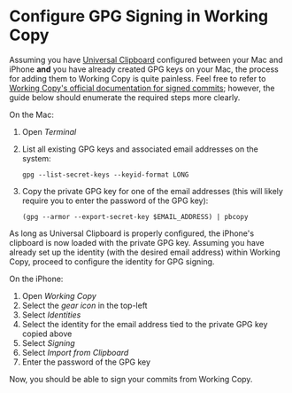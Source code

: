 # Configure GPG Signing in Working Copy

Assuming you have [Universal Clipboard](https://support.apple.com/en-us/HT209460) configured between your Mac and iPhone **and** you have already created GPG keys on your Mac, the process for adding them to Working Copy is quite painless. Feel free to refer to [Working Copy's official documentation for signed commits](https://workingcopyapp.com/manual/signed-commits); however, the guide below should enumerate the required steps more clearly.

On the Mac:

1. Open *Terminal*
2. List all existing GPG keys and associated email addresses on the system:

    ```shell script
    gpg --list-secret-keys --keyid-format LONG
    ```
   
3. Copy the private GPG key for one of the email addresses (this will likely require you to enter the password of the GPG key):

    ```shell script
    (gpg --armor --export-secret-key $EMAIL_ADDRESS) | pbcopy
    ```

As long as Universal Clipboard is properly configured, the iPhone's clipboard is now loaded with the private GPG key. Assuming you have already set up the identity (with the desired email address) within Working Copy, proceed to configure the identity for GPG signing. 

On the iPhone:

1. Open *Working Copy*
2. Select the *gear icon* in the top-left
3. Select *Identities*
4. Select the identity for the email address tied to the private GPG key copied above
5. Select *Signing*
6. Select *Import from Clipboard*
7. Enter the password of the GPG key

Now, you should be able to sign your commits from Working Copy.
